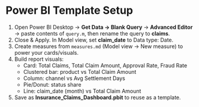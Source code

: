 # Power BI Template Setup

1) Open Power BI Desktop → **Get Data → Blank Query** → **Advanced Editor** → paste contents of `query.m`, then rename the query to **claims**.
2) Close & Apply. In Model view, set **claim_date** to Data type: Date.
3) Create measures from `measures.md` (Model view → New measure) to power your cards/visuals.
4) Build report visuals:
   - Card: Total Claims, Total Claim Amount, Approval Rate, Fraud Rate
   - Clustered bar: product vs Total Claim Amount
   - Column: channel vs Avg Settlement Days
   - Pie/Donut: status share
   - Line: claim_date (month) vs Total Claim Amount
5) Save as **Insurance_Claims_Dashboard.pbit** to reuse as a template.
